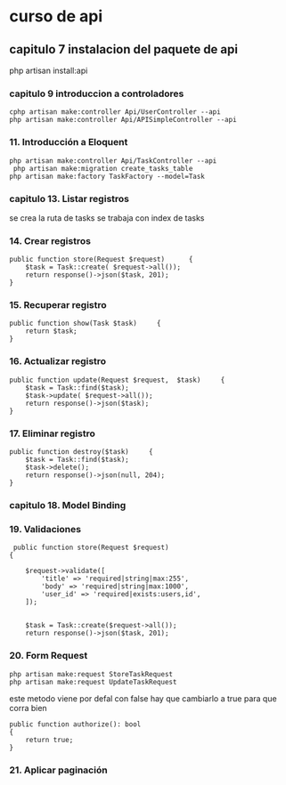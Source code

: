 # curso de api

## capitulo 7 instalacion del paquete de api

php artisan install:api

### capitulo 9 introduccion a controladores

    cphp artisan make:controller Api/UserController --api
    php artisan make:controller Api/APISimpleController --api

### 11. Introducción a Eloquent

    php artisan make:controller Api/TaskController --api
     php artisan make:migration create_tasks_table
    php artisan make:factory TaskFactory --model=Task

### capitulo 13. Listar registros
 se crea la ruta de tasks
 se trabaja con index de tasks

### 14. Crear registros

    public function store(Request $request)      {
        $task = Task::create( $request->all());
        return response()->json($task, 201);
    }



###  15. Recuperar registro

    public function show(Task $task)     {
        return $task; 
    }
 
### 16. Actualizar registro

    public function update(Request $request,  $task)     {
        $task = Task::find($task);
        $task->update( $request->all());
        return response()->json($task);
    }

### 17. Eliminar registro

    public function destroy($task)     {
        $task = Task::find($task);
        $task->delete();
        return response()->json(null, 204);
    }


###  capitulo 18. Model Binding


### 19. Validaciones

     public function store(Request $request)
    {

        $request->validate([
            'title' => 'required|string|max:255',
            'body' => 'required|string|max:1000',
            'user_id' => 'required|exists:users,id',
        ]);


        $task = Task::create($request->all());
        return response()->json($task, 201);




### 20. Form Request

    php artisan make:request StoreTaskRequest  
    php artisan make:request UpdateTaskRequest

este metodo viene por defal con false hay que cambiarlo a true para que corra bien

    public function authorize(): bool
    {
        return true;
    }



### 21. Aplicar paginación

























































































